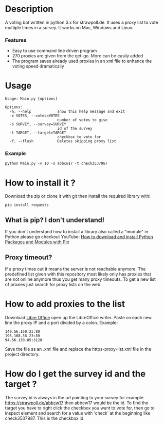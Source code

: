 # Description
A voting bot written in python 3.x for strawpoll.de. It uses a proxy list to vote multiple times in a survey.
It works on Mac, Windows and Linux.

### Features
- Easy to use command line driven program
- 270 proxies are given from the get-go. More can be easily added
- The program saves already used proxies in an xml file to enhance the voting speed dramatically

# Usage
```
Usage: Main.py [options]

Options:
  -h, --help            show this help message and exit
  -v VOTES, --votes=VOTES
                        number of votes to give
  -s SURVEY, --survey=SURVEY
                        id of the survey
  -t TARGET, --target=TARGET
                        checkbox to vote for
  -f, --flush           Deletes skipping proxy list
```

### Example
```
python Main.py -v 10 -s abbcw17 -t check3537987
```

# How to install it ?
Download the zip or clone it with git then install the required library with:
```
pip install requests
```

## What is pip? I don't understand!
If you don't understand how to install a library also called a "module" in Python please go checkout YouTube: 
[How to download and install Python Packages and Modules with Pip](https://www.youtube.com/watch?v=jnpC_Ib_lbc)

## Proxy timeout?
If a proxy times out it means the server is not reachable anymore. The predefined list given with this repository most likely only has
proxies that are not online anymore thus you get many proxy timeouts. To get a new list of proxies just search for proxy lists on the web. 

# How to add proxies to the list
Download [Libre Office](https://www.libreoffice.org/) open up the LibreOffice writer.
Paste on each new line the proxy IP and a port divided by a colon.
Example:
```
149.56.160.23:80
193.108.38.23:80
94.56.130.89:3128
```
Save the file as an .xml file and replace the https-proxy-list.xml file in the project directory.

# How do I get the survey id and the target ?
The survey id is always in the url pointing to your survey for example: https://strawpoll.de/abbcw17 then abbcw17 would be the id.
To find the target you have to right click the checkbox you want to vote for, then go to inspect element and search for a
value with 'check' at the beginning like check3537987. This is the checkbox id.



